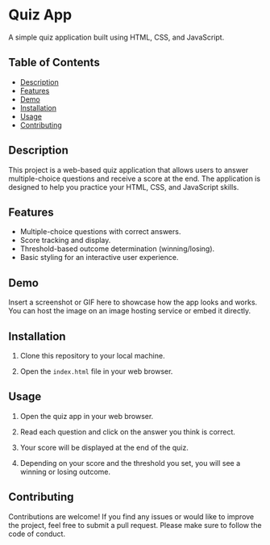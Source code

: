 # Quiz App

A simple quiz application built using HTML, CSS, and JavaScript.

## Table of Contents

- [Description](#description)
- [Features](#features)
- [Demo](#demo)
- [Installation](#installation)
- [Usage](#usage)
- [Contributing](#contributing)

## Description

This project is a web-based quiz application that allows users to answer multiple-choice questions and receive a score at the end. The application is designed to help you practice your HTML, CSS, and JavaScript skills.

## Features

- Multiple-choice questions with correct answers.
- Score tracking and display.
- Threshold-based outcome determination (winning/losing).
- Basic styling for an interactive user experience.

## Demo

Insert a screenshot or GIF here to showcase how the app looks and works. You can host the image on an image hosting service or embed it directly.

## Installation

1. Clone this repository to your local machine.

3. Open the `index.html` file in your web browser.

## Usage

1. Open the quiz app in your web browser.

2. Read each question and click on the answer you think is correct.

3. Your score will be displayed at the end of the quiz.

4. Depending on your score and the threshold you set, you will see a winning or losing outcome.

## Contributing

Contributions are welcome! If you find any issues or would like to improve the project, feel free to submit a pull request. Please make sure to follow the code of conduct.



